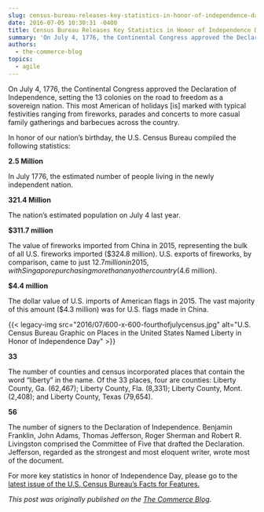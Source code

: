 ```yaml
---
slug: census-bureau-releases-key-statistics-in-honor-of-independence-day
date: 2016-07-05 10:30:31 -0400
title: Census Bureau Releases Key Statistics in Honor of Independence Day
summary: 'On July 4, 1776, the Continental Congress approved the Declaration of Independence, setting the 13 colonies on the road to freedom as a sovereign nation. This most American of holidays [is] marked with typical festivities ranging from fireworks, parades and concerts to more casual family gatherings and barbecues across the country. In honor of our'
authors:
  - the-commerce-blog
topics:
  - agile
---
```


On July 4, 1776, the Continental Congress approved the Declaration of Independence, setting the 13 colonies on the road to freedom as a sovereign nation. This most American of holidays [is] marked with typical festivities ranging from fireworks, parades and concerts to more casual family gatherings and barbecues across the country.

In honor of our nation&#8217;s birthday, the U.S. Census Bureau compiled the following statistics:

**2.5 Million**

In July 1776, the estimated number of people living in the newly independent nation.

**321.4 Million**

The nation’s estimated population on July 4 last year.

**$311.7 million**

The value of fireworks imported from China in 2015, representing the bulk of all U.S. fireworks imported ($324.8 million). U.S. exports of fireworks, by comparison, came to just $12.7 million in 2015, with Singapore purchasing more than any other country ($4.6 million).

**$4.4 million**

The dollar value of U.S. imports of American flags in 2015. The vast majority of this amount ($4.3 million) was for U.S. flags made in China.

{{< legacy-img src="2016/07/600-x-600-fourthofjulycensus.jpg" alt="U.S. Census Bureau Graphic on Places in the United States Named Liberty in Honor of Independence Day" >}}

**33**

The number of counties and census incorporated places that contain the word “liberty” in the name. Of the 33 places, four are counties: Liberty County, Ga. (62,467); Liberty County, Fla. (8,331); Liberty County, Mont. (2,408); and Liberty County, Texas (79,654).

**56**

The number of signers to the Declaration of Independence. Benjamin Franklin, John Adams, Thomas Jefferson, Roger Sherman and Robert R. Livingston comprised the Committee of Five that drafted the Declaration. Jefferson, regarded as the strongest and most eloquent writer, wrote most of the document.

For more key statistics in honor of Independence Day, please go to the [latest issue of the U.S. Census Bureau&#8217;s Facts for Features.](http://www.census.gov/newsroom/facts-for-features/2016/cb16-ff13.html)

_This post was originally published on the [The Commerce Blog](https://www.commerce.gov/news/the-commerce-blog)._